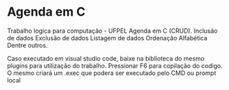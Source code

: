 # Agenda em C
Trabalho logica para computação - UFPEL
Agenda em C (CRUD).
Inclusão de dados
Exclusão de dados
Listagem de dados
Ordenação Alfabética
Dentre outros.

Caso executado em visual studio code, baixe na biblioteca do mesmo plugins para utilização do trabalho.
Pressionar F6 para copilação do codigo.
O mesmo criará um .exec que podera ser executado pelo CMD ou prompt local
